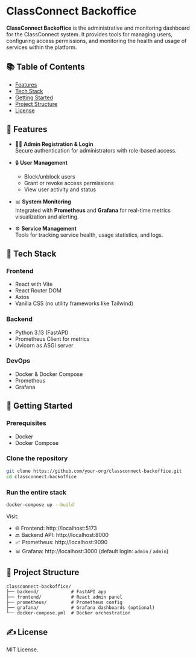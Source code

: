 # ClassConnect Backoffice

**ClassConnect Backoffice** is the administrative and monitoring dashboard for the ClassConnect system. It provides tools for managing users, configuring access permissions, and monitoring the health and usage of services within the platform.

## 📚 Table of Contents

- [Features](#-features)
- [Tech Stack](#-tech-stack)
- [Getting Started](#-getting-started)
- [Project Structure](#-project-structure)
- [License](#️-license)

## 🔧 Features

- 🧑‍💼 **Admin Registration & Login**  
  Secure authentication for administrators with role-based access.

- 🔒 **User Management**  
  - Block/unblock users  
  - Grant or revoke access permissions  
  - View user activity and status

- 📊 **System Monitoring**  
  Integrated with **Prometheus** and **Grafana** for real-time metrics visualization and alerting.

- ⚙️ **Service Management**  
  Tools for tracking service health, usage statistics, and logs.

## 🧱 Tech Stack

### Frontend
- React with Vite
- React Router DOM
- Axios
- Vanilla CSS (no utility frameworks like Tailwind)

### Backend
- Python 3.13 (FastAPI)
- Prometheus Client for metrics
- Uvicorn as ASGI server

### DevOps
- Docker & Docker Compose
- Prometheus
- Grafana

## 🚀 Getting Started

### Prerequisites
- Docker
- Docker Compose

### Clone the repository

```bash
git clone https://github.com/your-org/classconnect-backoffice.git
cd classconnect-backoffice
```

### Run the entire stack

```bash
docker-compose up --build
```

Visit:

- 🌐 Frontend: http://localhost:5173  
- 🔙 Backend API: http://localhost:8000  
- 📈 Prometheus: http://localhost:9090  
- 📊 Grafana: http://localhost:3000 (default login: `admin` / `admin`)

## 📁 Project Structure

```
classconnect-backoffice/
├── backend/            # FastAPI app
├── frontend/           # React admin panel
├── prometheus/         # Prometheus config
├── grafana/            # Grafana dashboards (optional)
└── docker-compose.yml  # Docker orchestration
```

## ✍️ License

MIT License.